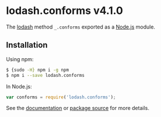 # lodash.conforms v4.1.0

The [lodash](https://lodash.com/) method `_.conforms` exported as a [Node.js](https://nodejs.org/) module.

## Installation

Using npm:
```bash
$ {sudo -H} npm i -g npm
$ npm i --save lodash.conforms
```

In Node.js:
```js
var conforms = require('lodash.conforms');
```

See the [documentation](https://lodash.com/docs#conforms) or [package source](https://github.com/lodash/lodash/blob/4.1.0-npm-packages/lodash.conforms) for more details.
